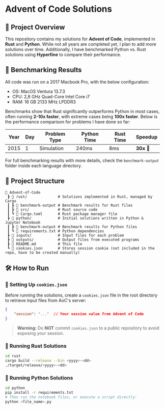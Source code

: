 # Advent of Code Solutions

## 📌 Project Overview
This repository contains my solutions for **Advent of Code**, implemented in **Rust** and **Python**. While not all years are completed yet, I plan to add more solutions over time. Additionally, I have benchmarked Python vs. Rust solutions using **Hyperfine** to compare their performance.

## 🚀 Benchmarking Results
All code was run on a 2017 Macbook Pro, with the below configuration:
- OS: MacOS Ventura 13.7.3
- CPU: 2,8 GHz Quad-Core Intel Core i7
- RAM: 16 GB 2133 MHz LPDDR3

Benchmarks show that Rust significantly outperforms Python in most cases, often running **2-10x faster**, 
with extreme cases being **100x faster**. Below is the performance comparison for problems I have done so far:

| Year | Day | Problem Type | Python Time | Rust Time | Speedup |
|------|----|--------------|-------------|-----------|---------|
| 2015 | 1  | Simulation   | 240ms         | 8ms      | **30x** 🚀 |

For full benchmarking results with more details, check the `benchmark-output` folder inside each language directory.

## 📂 Project Structure
```
📂 Advent-of-Code
 ┣ 📂 rust/              # Solutions implemented in Rust, managed by Cargo
 ┃ ┣ 📂 benchmark-output # Benchmark results for Rust files
 ┃ ┣ 📂 src/             # Rust source code
 ┃ ┗ 📜 Cargo.toml       # Rust package manager file
 ┣ 📂 python/            # Initial solutions written in Python & Jupyter Notebook
 ┃ ┣ 📂 benchmark-output # Benchmark results for Python files
 ┃ ┗ 📜 requirements.txt # Python dependencies
 ┣ 📂 inputs/            # Input files for each problem
 ┣ 📂 outputs/           # Output files from executed programs
 ┣ 📜 README.md          # This file
 ┗ 📜 cookies.json       # Stores session cookie (not included in the repo, have to be created manually)
```

## 🛠 How to Run

### 🔑 Setting Up `cookies.json`
Before running the solutions, create a `cookies.json` file in the root directory to retrieve input files from AoC's server:

```json
{
    "session": "..."  // Your session value from Advent of Code
}
```

> **Warning:** Do **NOT** commit `cookies.json` to a public repository to avoid exposing your session.

### 🦀 Running Rust Solutions
```sh
cd rust
cargo build --release --bin <yyyy>-<dd>
./target/release/<yyyy>-<dd>
```

### 🐍 Running Python Solutions
```sh
cd python
pip install -r requirements.txt
# Then run the notebook files, or execute a script directly:
python <file_name>.py
```

